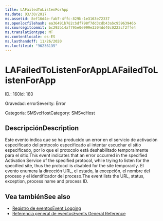```yaml
---
title: LAFailedToListenForApp
ms.date: 03/30/2017
ms.assetid: 8ef16d4e-fab7-4ffc-829b-1e3163e72337
ms.openlocfilehash: ea36491b782cbdf798f7dd3cdb43abc95963946b
ms.sourcegitcommit: bc293b14af795e0e999e3304dd40c0222cf2ffe4
ms.translationtype: MT
ms.contentlocale: es-ES
ms.lasthandoff: 11/26/2020
ms.locfileid: "96236135"
---
```

# <a name="lafailedtolistenforapp"></a><span data-ttu-id="62fae-102">LAFailedToListenForApp</span><span class="sxs-lookup"><span data-stu-id="62fae-102">LAFailedToListenForApp</span></span>

<span data-ttu-id="62fae-103">ID.: 160</span><span class="sxs-lookup"><span data-stu-id="62fae-103">Id: 160</span></span>  
  
 <span data-ttu-id="62fae-104">Gravedad: error</span><span class="sxs-lookup"><span data-stu-id="62fae-104">Severity: Error</span></span>  
  
 <span data-ttu-id="62fae-105">Categoría: SMSvcHost</span><span class="sxs-lookup"><span data-stu-id="62fae-105">Category: SMSvcHost</span></span>  
  
## <a name="description"></a><span data-ttu-id="62fae-106">Descripción</span><span class="sxs-lookup"><span data-stu-id="62fae-106">Description</span></span>  

 <span data-ttu-id="62fae-107">Este evento indica que se ha producido un error en el servicio de activación especificado del protocolo especificado al intentar escuchar el sitio especificado, por lo que el protocolo está deshabilitado temporalmente para el sitio.</span><span class="sxs-lookup"><span data-stu-id="62fae-107">This event indicates that an error occurred in the specified Activation Service of the specified protocol, while trying to listen for the specified site, thus the protocol is disabled for the site temporarily.</span></span> <span data-ttu-id="62fae-108">El evento enumera la dirección URL, el estado, la excepción, el nombre del proceso y el identificador del proceso.</span><span class="sxs-lookup"><span data-stu-id="62fae-108">The event lists the URL, status, exception, process name and process ID.</span></span>  
  
## <a name="see-also"></a><span data-ttu-id="62fae-109">Vea también</span><span class="sxs-lookup"><span data-stu-id="62fae-109">See also</span></span>

- [<span data-ttu-id="62fae-110">Registro de eventos</span><span class="sxs-lookup"><span data-stu-id="62fae-110">Event Logging</span></span>](index.md)
- [<span data-ttu-id="62fae-111">Referencia general de eventos</span><span class="sxs-lookup"><span data-stu-id="62fae-111">Events General Reference</span></span>](events-general-reference.md)
